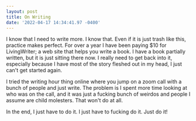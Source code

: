 ```yaml
--- 
layout: post 
title: On Writing 
date: '2022-04-17 14:34:41.97 -0400' 
--- 
```

I know that I need to write more. I know that. Even if it is just trash like this, practice makes perfect. For 
over a year I have been paying $10 for LivingWriter; a web site that helps you write a book. I have a book 
partially written, but it is just sitting there now. I really need to get back into it, especially because I 
have most of the story fleshed out in my head, I just can't get started again. 

I tried the writing hour thing online where you jump on a zoom call with a bunch of people and just write. The 
problem is I spent more time looking at who was on the call, and it was just a fucking bunch of weirdos and 
people I assume are child molesters. That won't do at all.

In the end, I just have to do it. I just have to fucking do it. Just do it!
